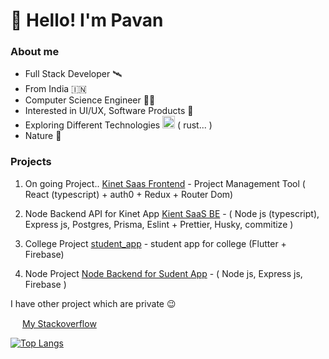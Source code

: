 # 👋 Hello! I'm Pavan

### About me
- Full Stack Developer 🛰️
- From India 🇮🇳 <img src="https://emojis.slackmojis.com/emojis/images/1622685103/43065/india.png?1622685103" width="15" />
- Computer Science Engineer 👨‍🎓
- Interested in UI/UX, Software Products 🎨
- Exploring Different Technologies <img src="https://emojis.slackmojis.com/emojis/images/1643514165/1263/terminal.png?1643514165" width="20"/> ( rust... )
- Nature 💚

### Projects

1. On going Project.. [Kinet Saas Frontend](https://github.com/pavankumar-v/kinet_saas_frontend) - Project Management Tool ( React (typescript) + auth0 + Redux + Router Dom)

2. Node Backend API for Kinet App [Kient SaaS BE](https://github.com/pavankumar-v/kinet_saas_api) - ( Node js (typescript), Express js, Postgres, Prisma, Eslint + Prettier, Husky, commitize )

3. College Project [student_app](https://github.com/pavankumar-v/Student_app) - student app for college (Flutter + Firebase)

4. Node Project [Node Backend for Sudent App](https://github.com/pavankumar-v/Institution_admin_sdk) - ( Node js, Express js, Firebase ) 

I have other project which are private 😉

 <img src="https://emojis.slackmojis.com/emojis/images/1643514084/405/stackoverflow.png?1643514084" width="15"/> [My Stackoverflow](https://stackoverflow.com/users/15915143/pavan-kumar-v)

<!-- Primary Skills

`Ruby on Rails`, `javascript`, `React`, `Typescript`, `Figma tool`

`Node js`, `Auth0 Integration`, `API Integrations`, `MySQL`, `Databse Schema Design`,

`OOP`, `Design Patterns`, `Data Structures`


<!--  [![Pavan's GitHub stats](https://github-readme-stats.vercel.app/api?username=PavanKumar-V&theme=gotham&show_icons=true)](https://github.com/pavankumar-v/github-readme-stats)

<!--  -->
[![Top Langs](https://github-readme-stats.vercel.app/api/top-langs/?username=pavankumar-v&layout=compact)](https://github.com/pavankumarv-V/github-readme-stats)
